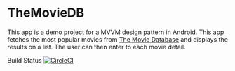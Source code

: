 # TheMovieDB

This app is a demo project for a MVVM design pattern in Android. 
This app fetches the most popular movies from [The Movie Database](https://www.themoviedb.org/) and displays the results on a list.
The user can then enter to each movie detail.

Build Status [![CircleCI](https://circleci.com/gh/nicolashleon/TheMovieDB/tree/master.svg?style=svg)](https://circleci.com/gh/nicolashleon/TheMovieDB/tree/master)
